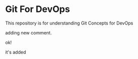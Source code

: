 # Git For DevOps


This repository is for understanding Git Concepts for DevOps

adding new comment.

ok!

it's added

